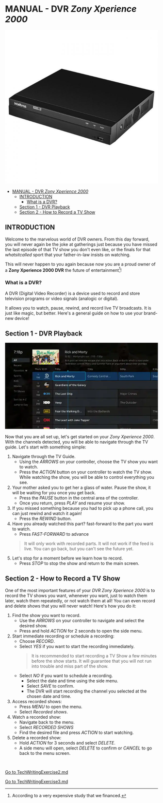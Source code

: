 # MANUAL - DVR *Zony Xperience 2000*
![Your brand-new Zony Xperience 2000](img/dvr.jpg)

- [MANUAL - DVR *Zony Xperience 2000*](#manual---dvr-zony-xperience-2000)
  - [INTRODUCTION](#introduction)
    - [What is a DVR?](#what-is-a-dvr)
  - [Section 1 - DVR Playback](#section-1---dvr-playback)
  - [Section 2 - How to Record a TV Show](#section-2---how-to-record-a-tv-show)


## INTRODUCTION
Welcome to the marvelous world of DVR owners. From this day forward, you will never again be the joke at gatherings just because you have missed the last episode of that TV show you don't even like, or the finals for that *whatsitcalled* sport that your father-in-law insists on watching.

This will never happen to you again because now you are a proud owner of a **Zony Xperience 2000 DVR** the future of entertainment[^1]!

[^1]: According to a very expensive study that we financed.


### What is a DVR?
A DVR (Digital Video Recorder) is a device used to record and store television programs or video signals (analogic or digital). 

It allows you to watch, pause, rewind, and record live TV broadcasts. It is just like magic, but better. Here's a general guide on how to use your brand-new device!


## Section 1 - DVR Playback
![The TV Guide Screen with all the channels and programs that you will be able to record.](img/screen.webp)

Now that you are all set up,
let's get started on your *Zony Xperience 2000*.
With the channels detected, you will be able to navigate through the TV guide. Let's start with something simple:

1. Navigate through the TV Guide.
   *  Using the *ARROWS* on your controller, choose the TV show you want to watch.
   * Press the *ACTION* button on your controller to watch the TV show. While watching the show, you will be able to control everything you see.
1. Your mother asked you to get her a glass of water. Pause the show, it will be waiting for you once you get back.
   * Press the *PAUSE* button in the central area of the controller.
   * Once you return, press *PLAY* and resume your show.
1. If you missed something because you had to pick up a phone call, you can just rewind and watch it again!
   * Press the *REWIND* button.
1. Have you already watched this part? fast-forward to the part you want to watch.
     * Press *FAST-FORWARD* to advance
      > It will only work with recorded parts. It will not work if the feed is live. You can go back, but you can't see the future yet.
1. Let's stop for a moment before we learn how to record.
   * Press *STOP* to stop the show and return to the main screen.


## Section 2 - How to Record a TV Show
One of the most important features of your *DVR Zony Xperience 2000* is to record the TV shows you want, whenever you want, just to watch them later, watch them repeatedly, or not watch them at all! You can even record and delete shows that you will never watch! Here's how you do it:
1. Find the show you want to record.
   * Use the *ARROWS* on your controller to navigate and select the desired show.
   * Press and hold *ACTION* for 2 seconds to open the side menu.
1. Start immediate recording or schedule a recording:
   * Choose *RECORD*.
   * Select *YES* if you want to start the recording immediately.
     >It is recommended to start recording a TV Show a few minutes before the show starts. It will guarantee that you will not run into trouble and miss part of the show.
   * Select *NO* if you want to schedule a recording. 
     * Select the date and time using the side menu.
     * Select *SAVE* to confirm.
     * The DVR will start recording the channel you selected at the chosen date and time.
1. Access recorded shows:
   * Press *MENU* to open the menu.
   * Select *Recorded shows*.
1. Watch a recorded show:
   * Navigate back to the menu.
   * Select *RECORDED SHOWS*
   * Find the desired file and press *ACTION* to start watching.
1. Delete a recorded show:
   * Hold *ACTION* for 3 seconds and select *DELETE*.
    * A side menu will open, select *DELETE* to confirm or *CANCEL* to go back to the menu screen.

<br>

[Go to TechWritingExercise2.md](../TechWritingExercise2/TechWritingExercise2.md)

[Go to TechWritingExercise3.md](../TechWritingExercise3/TechWritingExercise3.md)